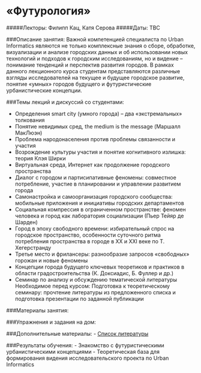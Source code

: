 «Футурология»
==
#####Лекторы: Филипп Кац, Катя Серова
#####Даты: TBC

###Описание занятия:
Важной компетенцией специалиста по Urban Informatics являются не только комплексные знания о сборе, обработке, визуализации и анализе городских данных и об использовании новых технологий и подходов к городским исследованиям, но и видение – понимание тенденций и перспектив развития городов. 
В рамках данного лекционного курса студентам представляются различные взгляды исследователей на текущее и будущее городское развитие, понятие «умных» городов будущего и футуристические урбанистические концепции.

###Темы лекций и дискуссий со студентами:
- Определения smart city (умного города) – два «экстремальных» толкования
- Понятие невидимых сред, the medium is the message (Маршалл МакЛюэн)
- Проблема народонаселения против проблемы связанности и участия
- Возрождение культуры участия и понятие когнитивного излишка: теория Клэя Ширки
- Виртуальная среда, Интернет как продолжение городского пространства
- Диалог с городом и партисипативные феномены: совместное потребление, участие в планировании и управлении развитием города
- Самонастройка и самоорганизация городского сообщества: мобильные приложения и инициативы городских департаментов 
- Социальная компрессия в ограниченном пространстве: феномен человека и город как лаборатория социализации (Пьер Тейяр де Шарден)
- Город в эпоху свободного времени: избирательный спрос на городское пространство, особенности суточного ритма потребления пространства в городе в XX и XXI веке по Т. Хегерстранду
- Третье место и фрилансеры: разнообразие запросов «свободных» горожан и новые феномены
- Концепции города будущего ключевых теоретиков и практиков в области градостроительства (К. Доксиадис, Б. Фуллер и др.)
- Семинар по анализу и обсуждению тематической литературы
Необходимое перед курсом:
Подготовка к теоретическому семинару: прочтение литературы из предложенного списка и подготовка презентации по заданной публикации

###Материалы занятия:

###Упражнения и задания на дом:

###Дополнительные материалы:
	- [Список литературы](https://github.com/Casyfill/DUE2014_open_syllabus/blob/master/11_Futurology/%20Reader.md) 

###Результаты обучения:
	- Знакомство с футуристическими урбанистическими концепциями
	- Теоретическая база для формирования видения исследовательского проекта по Urban Informatics

